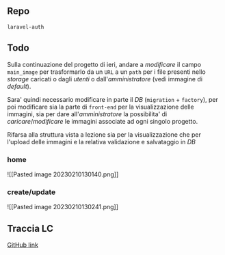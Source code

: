 ## Repo
`laravel-auth`

## Todo
Sulla continuazione del progetto di ieri, andare a *modificare* il campo `main_image` per trasformarlo da un `URL` a un `path` per i file presenti nello *storage* caricati o dagli *utenti* o dall'*amministratore* (vedi immagine di *default*).

Sara' quindi necessario modificare in parte il *DB* (`migration` + `factory`), per poi modificare sia la parte di `front-end` per la visualizzazione delle immagini, sia per dare all'*amministratore* la possibilita' di *caricare*/*modificare* le immagini associate ad ogni singolo progetto.

Rifarsa alla struttura vista a lezione sia per la visualizzazione che per l'upload delle immagini e la relativa validazione e salvataggio in *DB*

### home
![[Pasted image 20230210130140.png]]

### create/update
![[Pasted image 20230210130241.png]]

## Traccia LC
[GitHub link](<[GitHub link](https://github.com/Guybrush3791/laravel-auth-lc)>)
